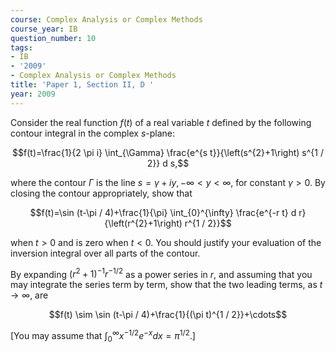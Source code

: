 ```yaml
---
course: Complex Analysis or Complex Methods
course_year: IB
question_number: 10
tags:
- IB
- '2009'
- Complex Analysis or Complex Methods
title: 'Paper 1, Section II, D '
year: 2009
---
```




Consider the real function $f(t)$ of a real variable $t$ defined by the following contour integral in the complex $s$-plane:

$$f(t)=\frac{1}{2 \pi i} \int_{\Gamma} \frac{e^{s t}}{\left(s^{2}+1\right) s^{1 / 2}} d s,$$

where the contour $\Gamma$ is the line $s=\gamma+i y,-\infty<y<\infty$, for constant $\gamma>0$. By closing the contour appropriately, show that

$$f(t)=\sin (t-\pi / 4)+\frac{1}{\pi} \int_{0}^{\infty} \frac{e^{-r t} d r}{\left(r^{2}+1\right) r^{1 / 2}}$$

when $t>0$ and is zero when $t<0$. You should justify your evaluation of the inversion integral over all parts of the contour.

By expanding $\left(r^{2}+1\right)^{-1} r^{-1 / 2}$ as a power series in $r$, and assuming that you may integrate the series term by term, show that the two leading terms, as $t \rightarrow \infty$, are

$$f(t) \sim \sin (t-\pi / 4)+\frac{1}{(\pi t)^{1 / 2}}+\cdots$$

[You may assume that $\int_{0}^{\infty} x^{-1 / 2} e^{-x} d x=\pi^{1 / 2}$.]